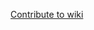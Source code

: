 [Contribute to wiki](https://github.com/JetBrains/Exposed/wiki/Contributing#how-to-improve-wiki-pages) 